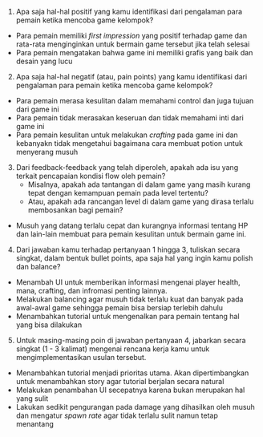 1. Apa saja hal-hal positif yang kamu identifikasi dari pengalaman para pemain ketika mencoba game kelompok?<br>
- Para pemain memiliki *first impression* yang positif terhadap game dan rata-rata menginginkan untuk bermain game tersebut jika telah selesai
- Para pemain mengatakan bahwa game ini memiliki grafis yang baik dan desain yang lucu
2. Apa saja hal-hal negatif (atau, pain points) yang kamu identifikasi dari pengalaman para pemain ketika mencoba game kelompok?
- Para pemain merasa kesulitan dalam memahami control dan juga tujuan dari game ini 
- Para pemain tidak merasakan keseruan dan tidak memahami inti dari game ini
- Para pemain kesulitan untuk melakukan *crafting* pada game ini dan kebanyakn tidak mengetahui bagaimana cara membuat potion untuk menyerang musuh
3. Dari feedback-feedback yang telah diperoleh, apakah ada isu yang terkait pencapaian kondisi flow oleh pemain?
    - Misalnya, apakah ada tantangan di dalam game yang masih kurang tepat dengan kemampuan pemain pada level tertentu?
    - Atau, apakah ada rancangan level di dalam game yang dirasa terlalu membosankan bagi pemain?
- Musuh yang datang terlalu cepat dan kurangnya informasi tentang HP dan lain-lain membuat para pemain kesulitan untuk bermain game ini.
4. Dari jawaban kamu terhadap pertanyaan 1 hingga 3, tuliskan secara singkat, dalam bentuk bullet points, apa saja hal yang ingin kamu polish dan balance?
- Menambah UI untuk memberikan informasi mengenai player health, mana, crafting, dan infromasi penting lainnya.
- Melakukan balancing agar musuh tidak terlalu kuat dan banyak pada awal-awal game sehingga pemain bisa bersiap terlebih dahulu
- Menambahkan tutorial untuk mengenalkan para pemain tentang hal yang bisa dilakukan
5. Untuk masing-masing poin di jawaban pertanyaan 4, jabarkan secara singkat (1 - 3 kalimat) mengenai rencana kerja kamu untuk mengimplementasikan usulan tersebut.
- Menambahkan tutorial menjadi prioritas utama. Akan dipertimbangkan untuk menambahkan story agar tutorial berjalan secara natural
- Melakukan penambahan UI secepatnya karena bukan merupakan hal yang sulit
- Lakukan sedikit pengurangan pada damage yang dihasilkan oleh musuh dan mengatur *spawn rate* agar tidak terlalu sulit namun tetap menantang